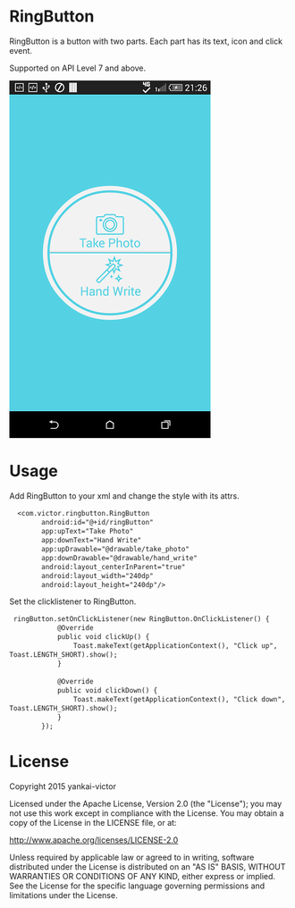 RingButton
================
RingButton is a button with two parts. Each part has its text, icon and click event.

Supported on API Level 7 and above.

![ScreenShot](./image/Screenshot.png)

Usage
====
Add RingButton to your xml and change the style with its attrs.

```
  <com.victor.ringbutton.RingButton
        android:id="@+id/ringButton"
        app:upText="Take Photo"
        app:downText="Hand Write"
        app:upDrawable="@drawable/take_photo"
        app:downDrawable="@drawable/hand_write"
        android:layout_centerInParent="true"
        android:layout_width="240dp"
        android:layout_height="240dp"/>

```

Set the clicklistener to RingButton.

```
 ringButton.setOnClickListener(new RingButton.OnClickListener() {
            @Override
            public void clickUp() {
                Toast.makeText(getApplicationContext(), "Click up", Toast.LENGTH_SHORT).show();
            }

            @Override
            public void clickDown() {
                Toast.makeText(getApplicationContext(), "Click down", Toast.LENGTH_SHORT).show();
            }
        });

```


License
=======
Copyright 2015 yankai-victor

Licensed under the Apache License, Version 2.0 (the "License"); you may not use this work except in compliance with the License.
You may obtain a copy of the License in the LICENSE file, or at:

http://www.apache.org/licenses/LICENSE-2.0

Unless required by applicable law or agreed to in writing, software distributed under the License is distributed on an "AS IS" BASIS, WITHOUT WARRANTIES OR CONDITIONS OF ANY KIND, either express or implied. See the License for the specific language governing permissions and limitations under the License.
